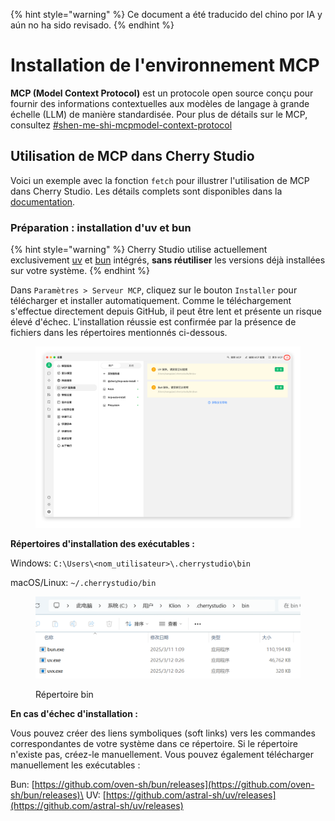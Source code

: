 
{% hint style="warning" %}
Ce document a été traducido del chino por IA y aún no ha sido revisado.
{% endhint %}

# Installation de l'environnement MCP

**MCP (Model Context Protocol)** est un protocole open source conçu pour fournir des informations contextuelles aux modèles de langage à grande échelle (LLM) de manière standardisée. Pour plus de détails sur le MCP, consultez [#shen-me-shi-mcpmodel-context-protocol](../../question-contact/knowledge.md#shen-me-shi-mcpmodel-context-protocol "mention")

## Utilisation de MCP dans Cherry Studio

Voici un exemple avec la fonction `fetch` pour illustrer l'utilisation de MCP dans Cherry Studio. Les détails complets sont disponibles dans la [documentation](https://github.com/modelcontextprotocol/servers/tree/main/src/fetch).

### **Préparation : installation d'uv et bun**

{% hint style="warning" %}
Cherry Studio utilise actuellement exclusivement [uv](https://github.com/astral-sh/uv) et [bun](https://github.com/oven-sh/bun) intégrés, **sans réutiliser** les versions déjà installées sur votre système.
{% endhint %}

Dans `Paramètres > Serveur MCP`, cliquez sur le bouton `Installer` pour télécharger et installer automatiquement. Comme le téléchargement s'effectue directement depuis GitHub, il peut être lent et présente un risque élevé d'échec. L'installation réussie est confirmée par la présence de fichiers dans les répertoires mentionnés ci-dessous.

<figure><img src="../../.gitbook/assets/image (2) (1).png" alt=""><figcaption></figcaption></figure>

**Répertoires d'installation des exécutables :**

Windows: `C:\Users\<nom_utilisateur>\.cherrystudio\bin`

macOS/Linux: `~/.cherrystudio/bin`

<figure><img src="../../.gitbook/assets/MCP-cherrystudio_bin_文件夹.png" alt=""><figcaption><p>Répertoire bin</p></figcaption></figure>

**En cas d'échec d'installation :**

Vous pouvez créer des liens symboliques (soft links) vers les commandes correspondantes de votre système dans ce répertoire. Si le répertoire n'existe pas, créez-le manuellement. Vous pouvez également télécharger manuellement les exécutables :

Bun: [https://github.com/oven-sh/bun/releases](https://github.com/oven-sh/bun/releases)\
UV: [https://github.com/astral-sh/uv/releases](https://github.com/astral-sh/uv/releases)
